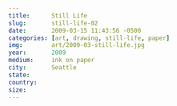 ```yaml
---
title:  	Still Life
slug:		still-life-02
date:   	2009-03-15 11:43:56 -0500
categories: [art, drawing, still-life, paper]
img:		art/2009-03-still-life.jpg
year:		2009
medium:		ink on paper
city:		Seattle
state:
country:
size:
---
```

